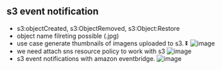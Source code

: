 ## s3 event notification
- s3:objectCreated, s3:ObjectRemoved, s3:Object:Restore
- object name filreting possible (.jpg)
- use case generate thumbnails of imagens uploaded to s3. ⏬
![image](https://github.com/user-attachments/assets/aca21221-1792-41a7-8c0e-39a3ec2b31f1)
- we need attach sns resource policy to work with s3
![image](https://github.com/user-attachments/assets/194ef8b4-e4e2-45e7-b4ce-aa689bf732ab)
- s3 event notifications with amazon eventbridge.
![image](https://github.com/user-attachments/assets/49a5dcaf-3deb-4234-a3fa-7157d8bd93b1)
